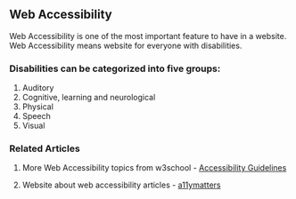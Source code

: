 ## Web Accessibility

Web Accessibility is one of the most important feature to have in a website. Web Accessibility means website for everyone with disabilities. 

### Disabilities can be categorized into five groups:

1. Auditory
2. Cognitive, learning and neurological
3. Physical
4. Speech
5. Visual


### Related Articles 

1. More Web Accessibility topics from w3school - [Accessibility Guidelines](https://www.w3schools.com/accessibility/index.php)

2. Website about web accessibility articles - [a11ymatters](https://www.a11ymatters.com/) 
